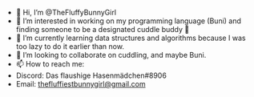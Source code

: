 - 👋 Hi, I’m @TheFluffyBunnyGirl
- 👀 I’m interested in working on my programming language (Buni) and finding someone to be a designated cuddle buddy 🥺
- 🌱 I’m currently learning data structures and algorithms because I was too lazy to do it earlier than now.
- 💞️ I’m looking to collaborate on cuddling, and maybe Buni.
- 📫 How to reach me:
- Discord: Das flaushige Hasenmädchen#8906
- Email: thefluffiestbunnygirl@gmail.com
